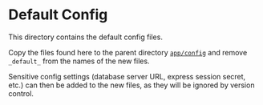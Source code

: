 # Default Config

This directory contains the default config files.

Copy the files found here to the parent directory [`app/config`](../) and remove `_default_` from the names of the new files. 

Sensitive config settings (database server URL, express session secret, etc.) can then be added to the new files, as they will be ignored by version control. 